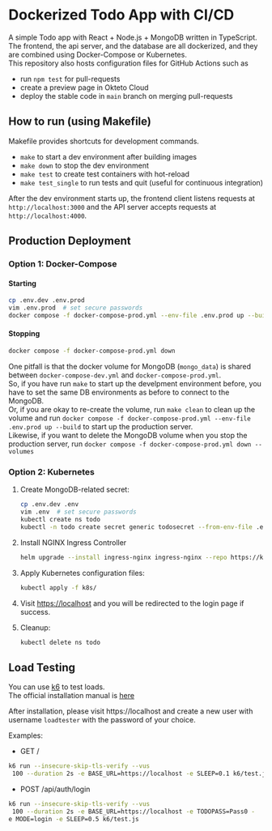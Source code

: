 # Dockerized Todo App with CI/CD

A simple Todo app with React + Node.js + MongoDB written in TypeScript.  
The frontend, the api server, and the database are all dockerized, and they are combined using Docker-Compose or Kubernetes.  
This repository also hosts configuration files for GitHub Actions such as

- run `npm test` for pull-requests
- create a preview page in Okteto Cloud
- deploy the stable code in `main` branch on merging pull-requests

## How to run (using Makefile)

Makefile provides shortcuts for development commands.

- `make` to start a dev environment after building images
- `make down` to stop the dev environment
- `make test` to create test containers with hot-reload
- `make test_single` to run tests and quit (useful for continuous integration)

After the dev environment starts up, the frontend client listens requests at `http://localhost:3000` and the API server accepts requests at `http://localhost:4000`.


## Production Deployment

### Option 1: Docker-Compose

#### Starting
```sh
cp .env.dev .env.prod
vim .env.prod  # set secure passwords
docker compose -f docker-compose-prod.yml --env-file .env.prod up --build
```

#### Stopping
```sh
docker compose -f docker-compose-prod.yml down
```

One pitfall is that the docker volume for MongoDB (`mongo_data`) is shared between `docker-compose-dev.yml` and `docker-compose-prod.yml`.  
So, if you have run `make` to start up the develpment environment before, you have to set the same DB environments as before to connect to the MongoDB.  
Or, if you are okay to re-create the volume, run `make clean` to clean up the volume and run `docker compose -f docker-compose-prod.yml --env-file .env.prod up --build` to start up the production server.  
Likewise, if you want to delete the MongoDB volume when you stop the production server, run `docker compose -f docker-compose-prod.yml down --volumes`


### Option 2: Kubernetes

1. Create MongoDB-related secret:
   ```sh
   cp .env.dev .env
   vim .env  # set secure passwords
   kubectl create ns todo
   kubectl -n todo create secret generic todosecret --from-env-file .env
   ```

2. Install NGINX Ingress Controller
   ```sh
   helm upgrade --install ingress-nginx ingress-nginx --repo https://kubernetes.github.io/ingress-nginx --namespace ingress-nginx --create-namespace
   ```

3. Apply Kubernetes configuration files:
   ```sh
   kubectl apply -f k8s/
   ```

4. Visit [https://localhost](https://localhost) and you will be redirected to the login page if success.

5. Cleanup:
   ```sh
   kubectl delete ns todo
   ```


## Load Testing
You can use [k6](https://github.com/grafana/k6) to test loads.  
The official installation manual is [here](https://github.com/grafana/k6#install)

After installation, please visit https://localhost and create a new user with username `loadtester` with the password of your choice.

Examples:
- GET /
```sh
k6 run --insecure-skip-tls-verify --vus
 100 --duration 2s -e BASE_URL=https://localhost -e SLEEP=0.1 k6/test.js
```
- POST /api/auth/login
```sh
k6 run --insecure-skip-tls-verify --vus
 100 --duration 2s -e BASE_URL=https://localhost -e TODOPASS=Pass0 -
e MODE=login -e SLEEP=0.5 k6/test.js
```
